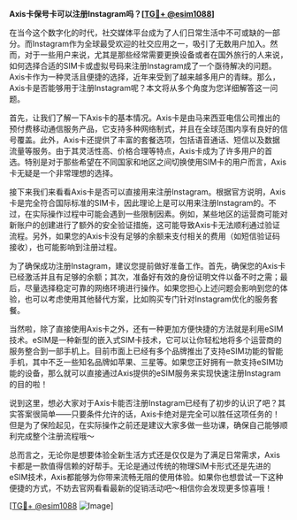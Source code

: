 **Axis卡保号卡可以注册Instagram吗？[[TG💪+ @esim1088](https://t.me/s/esim1088)]**

在当今这个数字化的时代，社交媒体平台成为了人们日常生活中不可或缺的一部分。而Instagram作为全球最受欢迎的社交应用之一，吸引了无数用户加入。然而，对于一些用户来说，尤其是那些经常需要更换设备或者在国外旅行的人来说，如何选择合适的SIM卡或虚拟号码来注册Instagram成了一个亟待解决的问题。Axis卡作为一种灵活且便捷的选择，近年来受到了越来越多用户的青睐。那么，Axis卡是否能够用于注册Instagram呢？本文将从多个角度为您详细解答这一问题。

首先，让我们了解一下Axis卡的基本情况。Axis卡是由马来西亚电信公司推出的预付费移动通信服务产品，它支持多种网络制式，并且在全球范围内享有良好的信号覆盖。此外，Axis卡还提供了丰富的套餐选项，包括语音通话、短信以及数据流量等服务。由于其灵活性高、价格合理等特点，Axis卡成为了许多用户的首选。特别是对于那些希望在不同国家和地区之间切换使用SIM卡的用户而言，Axis卡无疑是一个非常理想的选择。

接下来我们来看看Axis卡是否可以直接用来注册Instagram。根据官方说明，Axis卡是完全符合国际标准的SIM卡，因此理论上是可以用来注册Instagram的。不过，在实际操作过程中可能会遇到一些限制因素。例如，某些地区的运营商可能对新账户的创建进行了额外的安全验证措施，这可能导致Axis卡无法顺利通过验证流程。另外，如果您的Axis卡没有足够的余额来支付相关的费用（如短信验证码接收），也可能影响到注册过程。

为了确保成功注册Instagram，建议您提前做好准备工作。首先，确保您的Axis卡已经激活并且有足够的余额；其次，准备好有效的身份证明文件以备不时之需；最后，尽量选择稳定可靠的网络环境进行操作。如果您担心上述问题会影响到您的体验，也可以考虑使用其他替代方案，比如购买专门针对Instagram优化的服务套餐。

当然啦，除了直接使用Axis卡之外，还有一种更加方便快捷的方法就是利用eSIM技术。eSIM是一种新型的嵌入式SIM卡技术，它可以让你轻松地将多个运营商的服务整合到一部手机上。目前市面上已经有多个品牌推出了支持eSIM功能的智能手机，其中不乏一些知名品牌如苹果、三星等。如果您正好拥有一款支持eSIM功能的设备，那么就可以直接通过Axis提供的eSIM服务来实现快速注册Instagram的目的啦！

说到这里，想必大家对于Axis卡能否注册Instagram已经有了初步的认识了吧？其实答案很简单——只要条件允许的话，Axis卡绝对是完全可以胜任这项任务的！但是为了保险起见，在实际操作之前还是建议大家多做一些功课，确保自己能够顺利完成整个注册流程哦～

总而言之，无论你是想要体验全新生活方式还是仅仅是为了满足日常需求，Axis卡都是一款值得信赖的好帮手。无论是通过传统的物理SIM卡形式还是先进的eSIM技术，Axis都能够为你带来流畅无阻的使用体验。如果你也想尝试一下这种便捷的方式，不妨去官网看看最新的促销活动吧～相信你会发现更多惊喜哦！

[[TG💪+ @esim1088](https://t.me/s/esim1088) ![Image](https://i.postimg.cc/4NQfJmqS/Snipaste-2025-05-13-00-14-12.png)]